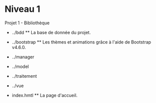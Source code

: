 # Niveau 1
Projet 1 - Bibliothèque

* ../bdd
** La base de donnée du projet.

* ../bootstrap
** Les thèmes et animations grâce à l'aide de Bootstrap v4.6.0.

* ../manager

* ../model

* ../traitement

* ../vue

* index.hmtl
** La page d'accueil.

